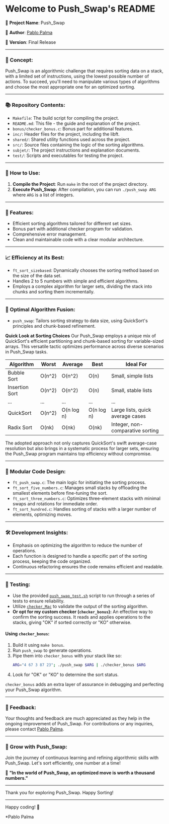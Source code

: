 # Welcome to Push_Swap's README

🚀 **Project Name**: Push_Swap

👤 **Author**: [Pablo Palma](https://www.linkedin.com/in/pablopalmarodríguez/)

📆 **Version**: Final Release

---

### 🧠 Concept:
Push_Swap is an algorithmic challenge that requires sorting data on a stack, with a limited set of instructions, using the lowest possible number of actions. To succeed, you'll need to manipulate various types of algorithms and choose the most appropriate one for an optimized sorting.

---

### 📚 Repository Contents:

- `Makefile`: The build script for compiling the project.
- `README.md`: This file - the guide and explanation of the project.
- `bonus/checker_bonus.c`: Bonus part for additional features.
- `inc/`: Header files for the project, including the libft.
- `shared/`: Shared utility functions used across the project.
- `src/`: Source files containing the logic of the sorting algorithms.
- `subjet/`: The project instructions and explanation documents.
- `test/`: Scripts and executables for testing the project.

---

### 🔨 How to Use:

1. **Compile the Project**: Run `make` in the root of the project directory.
2. **Execute Push_Swap**: After compilation, you can run `./push_swap ARG` where `ARG` is a list of integers.

---

### 🌟 Features:

- Efficient sorting algorithms tailored for different set sizes.
- Bonus part with additional checker program for validation.
- Comprehensive error management.
- Clean and maintainable code with a clear modular architecture.

---

### 📈 Efficiency at its Best:

- `ft_sort_sizebased`: Dynamically chooses the sorting method based on the size of the data set.
- Handles 2 to 5 numbers with simple and efficient algorithms.
- Employs a complex algorithm for larger sets, dividing the stack into chunks and sorting them incrementally.

---
### 🚀 Optimal Algorithm Fusion:

- `push_swap`: Tailors sorting strategy to data size, using QuickSort's principles and chunk-based refinement.

**Quick Look at Sorting Choices**
Our Push_Swap employs a unique mix of QuickSort's efficient partitioning and chunk-based sorting for variable-sized arrays. This versatile tactic optimizes performance across diverse scenarios in Push_Swap tasks.

| Algorithm       | Worst    | Average   | Best      | Ideal For                          |
|-----------------|----------|-----------|-----------|------------------------------------|
| Bubble Sort     | O(n^2)   | O(n^2)    | O(n)      | Small, simple lists                |
| Insertion Sort  | O(n^2)   | O(n^2)    | O(n)      | Small, stable lists                |
| ...             | ...      | ...       | ...       | ...                                |
| QuickSort       | O(n^2)   | O(n log n)| O(n log n)| Large lists, quick average cases   |
| Radix Sort      | O(nk)    | O(nk)     | O(nk)     | Integer, non-comparative sorting   |

The adopted approach not only captures QuickSort's swift average-case resolution but also brings in a systematic process for larger sets, ensuring the Push_Swap program maintains top efficiency without compromise.

---

### 🧩 Modular Code Design:

- `ft_push_swap.c`: The main logic for initiating the sorting process.
- `ft_sort_five_numbers.c`: Manages small stacks by offloading the smallest elements before fine-tuning the sort.
- `ft_sort_three_numbers.c`: Optimizes three-element stacks with minimal swaps and rotations for immediate order.
- `ft_sort_hundred.c`: Handles sorting of stacks with a larger number of elements, optimizing moves.

---

### 🛠 Development Insights:

- Emphasis on optimizing the algorithm to reduce the number of operations.
- Each function is designed to handle a specific part of the sorting process, keeping the code organized.
- Continuous refactoring ensures the code remains efficient and readable.

---

### 🎯 Testing:

- Use the provided [`push_swap_test.sh`](https://github.com/Pablo-Palma/Push_swap/blob/main/test/push_swap_test.sh) script to run through a series of tests to ensure reliability.
- Utilize [`checker_Mac`](https://github.com/Pablo-Palma/Push_swap/blob/main/test/checker_Mac) to validate the output of the sorting algorithm.
- **Or opt for my custom checker (`checker_bonus`):** An effective way to confirm the sorting success. It reads and applies operations to the stacks, giving "OK" if sorted correctly or "KO" otherwise.

#### Using `checker_bonus`:
1. Build it using `make bonus`.
2. Run `push_swap` to generate operations.
3. Pipe them into `checker_bonus` with your stack like so:
   ```sh
   ARG="4 67 3 87 23"; ./push_swap $ARG | ./checker_bonus $ARG
   ```
4. Look for "OK" or "KO" to determine the sort status.

`checker_bonus` adds an extra layer of assurance in debugging and perfecting your Push_Swap algorithm.

---

### 📣 Feedback:

Your thoughts and feedback are much appreciated as they help in the ongoing improvement of Push_Swap. For contributions or any inquiries, please contact [Pablo Palma](mailto:pablopalmappr@gmail.com).

---

### 🌱 Grow with Push_Swap:

Join the journey of continuous learning and refining algorithmic skills with Push_Swap. Let's sort efficiently, one number at a time!

🔁 **"In the world of Push_Swap, an optimized move is worth a thousand numbers."**

---

Thank you for exploring Push_Swap. Happy Sorting!

---

Happy coding! 🎉

*Pablo Palma

